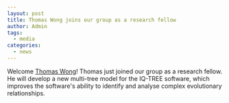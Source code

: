```yaml
---
layout: post
title: Thomas Wong joins our group as a research fellow
author: Admin
tags:
  - media
categories: 
  - news
---
```


Welcome [Thomas Wong](/people/wong)! Thomas just joined our group as a research fellow. He will develop a new multi-tree model for the IQ-TREE software, which improves the software's ability to identify and analyse complex evolutionary relationships.


